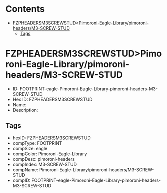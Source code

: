 



Contents
========

* [FZPHEADERSM3SCREWSTUD>Pimoroni-Eagle-Library/pimoroni-headers/M3-SCREW-STUD](#fzpheadersm3screwstudpimoroni-eagle-librarypimoroni-headersm3-screw-stud)
	* [Tags](#tags)

# FZPHEADERSM3SCREWSTUD>Pimoroni-Eagle-Library/pimoroni-headers/M3-SCREW-STUD

- ID: FOOTPRINT-eagle-Pimoroni-Eagle-Library-pimoroni-headers-M3-SCREW-STUD
- Hex ID: FZPHEADERSM3SCREWSTUD
- Name: 
- Description: 

## Tags

- hexID: FZPHEADERSM3SCREWSTUD
- oompType: FOOTPRINT
- oompSize: eagle
- oompColor: Pimoroni-Eagle-Library
- oompDesc: pimoroni-headers
- oompIndex: M3-SCREW-STUD
- oompName: Pimoroni-Eagle-Library/pimoroni-headers/M3-SCREW-STUD
- oompID: FOOTPRINT-eagle-Pimoroni-Eagle-Library-pimoroni-headers-M3-SCREW-STUD
